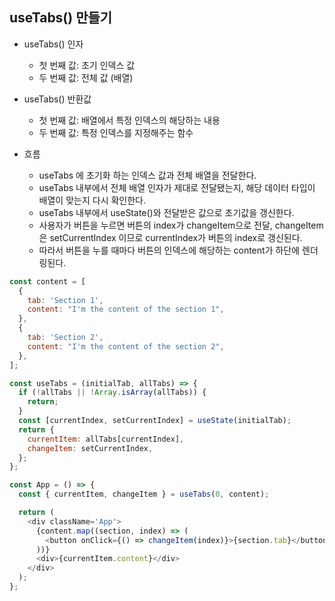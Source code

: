 ## useTabs() 만들기

- useTabs() 인자

  - 첫 번째 값: 초기 인덱스 값
  - 두 번째 값: 전체 값 (배열)

- useTabs() 반환값

  - 첫 번째 값: 배열에서 특정 인덱스의 해당하는 내용
  - 두 번째 값: 특정 인덱스를 지정해주는 함수

- 흐름
  - useTabs 에 초기화 하는 인덱스 값과 전체 배열을 전달한다.
  - useTabs 내부에서 전체 배열 인자가 제대로 전달됐는지, 해당 데이터 타입이 배열이 맞는지 다시 확인한다.
  - useTabs 내부에서 useState()와 전달받은 값으로 초기값을 갱신한다.
  - 사용자가 버튼을 누르면 버튼의 index가 changeItem으로 전달, changeItem은 setCurrentIndex 이므로 currentIndex가 버튼의 index로 갱신된다.
  - 따라서 버튼을 누를 때마다 버튼의 인덱스에 해당하는 content가 하단에 렌더링된다.

```javascript
const content = [
  {
    tab: 'Section 1',
    content: "I'm the content of the section 1",
  },
  {
    tab: 'Section 2',
    content: "I'm the content of the section 2",
  },
];

const useTabs = (initialTab, allTabs) => {
  if (!allTabs || !Array.isArray(allTabs)) {
    return;
  }
  const [currentIndex, setCurrentIndex] = useState(initialTab);
  return {
    currentItem: allTabs[currentIndex],
    changeItem: setCurrentIndex,
  };
};

const App = () => {
  const { currentItem, changeItem } = useTabs(0, content);

  return (
    <div className='App'>
      {content.map((section, index) => (
        <button onClick={() => changeItem(index)}>{section.tab}</button>
      ))}
      <div>{currentItem.content}</div>
    </div>
  );
};
```
